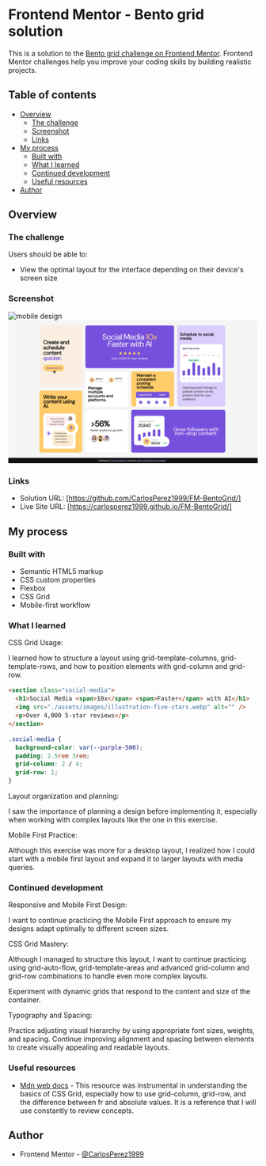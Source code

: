 # Frontend Mentor - Bento grid solution

This is a solution to the [Bento grid challenge on Frontend Mentor](https://www.frontendmentor.io/challenges/bento-grid-RMydElrlOj). Frontend Mentor challenges help you improve your coding skills by building realistic projects.

## Table of contents

- [Overview](#overview)
  - [The challenge](#the-challenge)
  - [Screenshot](#screenshot)
  - [Links](#links)
- [My process](#my-process)
  - [Built with](#built-with)
  - [What I learned](#what-i-learned)
  - [Continued development](#continued-development)
  - [Useful resources](#useful-resources)
- [Author](#author)

## Overview

### The challenge

Users should be able to:

- View the optimal layout for the interface depending on their device's screen size

### Screenshot

![mobile design](./assets/images/mobile_design.png.jpg)
![desktop design](./assets/images/desktop_design.png)

### Links

- Solution URL: [https://github.com/CarlosPerez1999/FM-BentoGrid/]
- Live Site URL: [https://carlosperez1999.github.io/FM-BentoGrid/]

## My process

### Built with

- Semantic HTML5 markup
- CSS custom properties
- Flexbox
- CSS Grid
- Mobile-first workflow

### What I learned

CSS Grid Usage:

I learned how to structure a layout using grid-template-columns, grid-template-rows, and how to position elements with grid-column and grid-row.

```html
<section class="social-media">
  <h1>Social Media <span>10x</span> <span>Faster</span> with AI</h1>
  <img src="./assets/images/illustration-five-stars.webp" alt="" />
  <p>Over 4,000 5-star reviews</p>
</section>
```

```css
.social-media {
  background-color: var(--purple-500);
  padding: 2.5rem 3rem;
  grid-column: 2 / 4;
  grid-row: 1;
}
```

Layout organization and planning:

I saw the importance of planning a design before implementing it, especially when working with complex layouts like the one in this exercise.

Mobile First Practice:

Although this exercise was more for a desktop layout, I realized how I could start with a mobile first layout and expand it to larger layouts with media queries.

### Continued development

Responsive and Mobile First Design:

I want to continue practicing the Mobile First approach to ensure my designs adapt optimally to different screen sizes.

CSS Grid Mastery:

Although I managed to structure this layout, I want to continue practicing using grid-auto-flow, grid-template-areas and advanced grid-column and grid-row combinations to handle even more complex layouts.

Experiment with dynamic grids that respond to the content and size of the container.

Typography and Spacing:

Practice adjusting visual hierarchy by using appropriate font sizes, weights, and spacing.
Continue improving alignment and spacing between elements to create visually appealing and readable layouts.

### Useful resources

- [Mdn web docs](https://developer.mozilla.org/en-US/docs/Web/CSS/grid) - This resource was instrumental in understanding the basics of CSS Grid, especially how to use grid-column, grid-row, and the difference between fr and absolute values. It is a reference that I will use constantly to review concepts.

## Author
- Frontend Mentor - [@CarlosPerez1999](https://www.frontendmentor.io/profile/yourusername)


